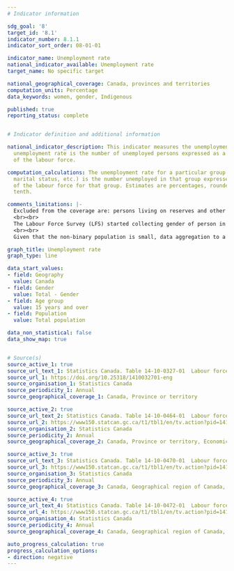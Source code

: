 ```yaml
---
# Indicator information

sdg_goal: '8'
target_id: '8.1'
indicator_number: 8.1.1
indicator_sort_order: 08-01-01

indicator_name: Unemployment rate
national_indicator_available: Unemployment rate
target_name: No specific target

national_geographical_coverage: Canada, provinces and territories
computation_units: Percentage
data_keywords: women, gender, Indigenous

published: true
reporting_status: complete


# Indicator definition and additional information

national_indicator_description: This indicator measures the unemployment rate. The
  unemployment rate is the number of unemployed persons expressed as a percentage
  of the labour force.

computation_calculations: The unemployment rate for a particular group (age, sex,
  marital status, etc.) is the number unemployed in that group expressed as a percentage
  of the labour force for that group. Estimates are percentages, rounded to the nearest
  tenth.

comments_limitations: |-
  Excluded from the coverage are: persons living on reserves and other Aboriginal settlements in the provinces; full-time members of the Canadian Armed Forces, the institutionalized population, and households in extremely remote areas with very low population density.
  <br><br>
  The Labour Force Survey (LFS) started collecting gender of person in 2022. Prior to 2022, LFS only collected information on sex of person (male or female), as declared by the respondent or recorded by the interviewer. The sex variable prior to 2022 and the two-category gender variable since 2022 are combined in this table. Although sex and gender refer to two different concepts, the introduction of gender is not expected to have a significant impact on data analysis and historical comparability, given the small size of the transgender and non-binary populations.
  <br><br>
  Given that the non-binary population is small, data aggregation to a two-category gender variable is necessary to protect the confidentiality of responses provided. Individuals in the category “non-binary persons” are distributed into the other two gender categories and are denoted by the “+” symbol. The category “Men+” includes men, as well as some non-binary persons, while the category “Women+” includes women, as well as some non-binary persons.

graph_title: Unemployment rate
graph_type: line

data_start_values:
- field: Geography
  value: Canada
- field: Gender
  value: Total - Gender
- field: Age group
  value: 15 years and over
- field: Population
  value: Total population

data_non_statistical: false
data_show_map: true


# Source(s)
source_active_1: true
source_url_text_1: Statistics Canada. Table 14-10-0327-01  Labour force characteristics by sex and detailed age group, annual
source_url_1: https://doi.org/10.25318/1410032701-eng
source_organisation_1: Statistics Canada
source_periodicity_1: Annual
source_geographical_coverage_1: Canada, Province or territory

source_active_2: true
source_url_text_2: Statistics Canada. Table 14-10-0464-01  Labour force characteristics by province, territory and economic region, annual
source_url_2: https://www150.statcan.gc.ca/t1/tbl1/en/tv.action?pid=1410046401
source_organisation_2: Statistics Canada
source_periodicity_2: Annual
source_geographical_coverage_2: Canada, Province or territory, Economic region

source_active_3: true
source_url_text_3: Statistics Canada. Table 14-10-0470-01  Labour force characteristics by Indigenous group living off reserve, annual
source_url_3: https://www150.statcan.gc.ca/t1/tbl1/en/tv.action?pid=1410047001
source_organisation_3: Statistics Canada
source_periodicity_3: Annual
source_geographical_coverage_3: Canada, Geographical region of Canada, Province or territory

source_active_4: true
source_url_text_4: Statistics Canada. Table 14-10-0472-01  Labour force characteristics of immigrants, annual
source_url_4: https://www150.statcan.gc.ca/t1/tbl1/en/tv.action?pid=1410047201
source_organisation_4: Statistics Canada
source_periodicity_4: Annual
source_geographical_coverage_4: Canada, Geographical region of Canada, Province or territory, Census metropolitan area

auto_progress_calculation: true
progress_calculation_options:
- direction: negative
---
```

